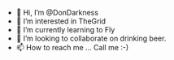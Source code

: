 - 👋 Hi, I’m @DonDarkness
- 👀 I’m interested in TheGrid
- 🌱 I’m currently learning to Fly
- 💞️ I’m looking to collaborate on drinking beer.
- 📫 How to reach me ... Call me :-)

<!---
DonDarkness/DonDarkness is a ✨ special ✨ repository because its `README.md` (this file) appears on your GitHub profile.
You can click the Preview link to take a look at your changes.
--->
